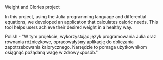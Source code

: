 Weight and Clories project

In this project, using the Julia programming language and differential equations, we developed an application that calculates caloric needs. This tool helps users achieve their desired weight in a healthy way.

Polish - "W tym projekcie, wykorzystując język programowania Julia oraz równania różniczkowe, opracowałyśmy aplikację do obliczania zapotrzebowania kalorycznego. Narzędzie to pomaga użytkownikom osiągnąć pożądaną wagę w zdrowy sposób."
